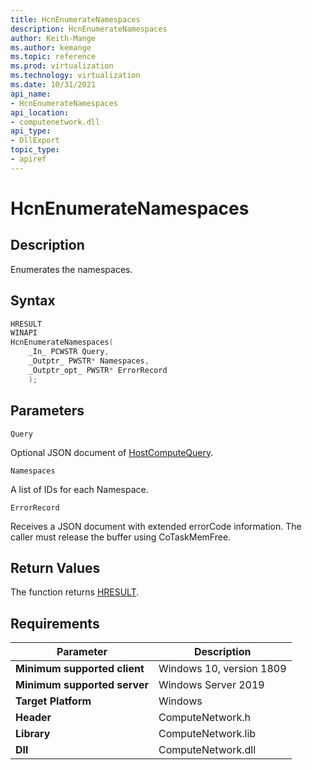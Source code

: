 ```yaml
---
title: HcnEnumerateNamespaces
description: HcnEnumerateNamespaces
author: Keith-Mange
ms.author: kemange
ms.topic: reference
ms.prod: virtualization
ms.technology: virtualization
ms.date: 10/31/2021
api_name:
- HcnEnumerateNamespaces
api_location:
- computenetwork.dll
api_type:
- DllExport
topic_type:
- apiref
---
```

# HcnEnumerateNamespaces

## Description

Enumerates the namespaces.

## Syntax

```cpp
HRESULT
WINAPI
HcnEnumerateNamespaces(
    _In_ PCWSTR Query,
    _Outptr_ PWSTR* Namespaces,
    _Outptr_opt_ PWSTR* ErrorRecord
    );
```

## Parameters

`Query`

Optional JSON document of [HostComputeQuery](./../HNS_Schema.md#HostComputeQuery).

`Namespaces`

A list of IDs for each Namespace.

`ErrorRecord`

Receives a JSON document with extended errorCode information. The caller must release the buffer using CoTaskMemFree.

## Return Values

The function returns [HRESULT](./HCNHResult.md).

## Requirements

|Parameter|Description|
|---|---|
| **Minimum supported client** | Windows 10, version 1809 |
| **Minimum supported server** | Windows Server 2019 |
| **Target Platform** | Windows |
| **Header** | ComputeNetwork.h |
| **Library** | ComputeNetwork.lib |
| **Dll** | ComputeNetwork.dll |

